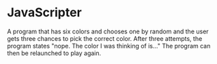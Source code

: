 # JavaScripter
A program that has six colors and chooses one by random and the user gets three chances to pick the correct color. After three attempts, the program states "nope. The color I was thinking of is..." The program can then be relaunched to play again.
